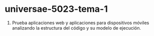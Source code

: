 # universae-5023-tema-1
1. Prueba aplicaciones web y aplicaciones para dispositivos móviles analizando la estructura del código y su modelo de ejecución.
